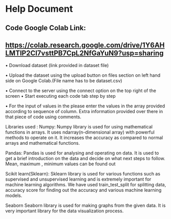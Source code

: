# Help Document

## Code Google Colab Link:
## https://colab.research.google.com/drive/1Y6AHLMTIP2CI7vsttPB7CpL2NfGaYuN9?usp=sharing


•	Download dataset (link provided in dataset file)

•	Upload the dataset using the upload button on files section on left hand side on Google Colab.(File name has to be dataset.csv)

•	Connect to the server using the connect option on the top right of the screen
•	Start executing each code tab step by step

•	For the input of values in the please enter the values in the array provided according to sequence of column. Extra information provided over there in that piece of code using comments.

Libraries used :
Numpy: Numpy library is used for using mathematical functions in arrays. It uses ndarray(n-dimensional array) with powerful methods to operate on it. It increases the accuracy as compared to normal arrays and mathematical functions.

Pandas:
Pandas is used for analysing and operating on data. It is used to get a brief introduction on the data and decide on what next steps to follow. Mean, maximum , minimum values can be found out

Scikit learn(Sklearn):
Sklearn library is used for various functions such as supervised and unsupervised learning and is extremely important for machine learning algorithms. We have used train_test_split for splitting data, accuracy score for finding out the accuracy and various machine learning models.

Seaborn 
Seaborn library is used for making graphs from the given data. It is very important library for the data visualization process.
